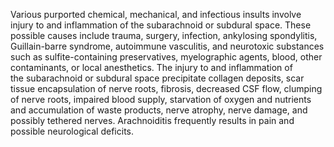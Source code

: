 Various purported chemical, mechanical, and infectious insults involve injury to and inflammation of the subarachnoid or subdural space. These possible causes include trauma, surgery, infection, ankylosing spondylitis, Guillain-barre syndrome, autoimmune vasculitis, and neurotoxic substances such as sulfite-containing preservatives, myelographic agents, blood, other contaminants, or local anesthetics. The injury to and inflammation of the subarachnoid or subdural space precipitate collagen deposits, scar tissue encapsulation of nerve roots, fibrosis, decreased CSF flow, clumping of nerve roots, impaired blood supply, starvation of oxygen and nutrients and accumulation of waste products, nerve atrophy, nerve damage, and possibly tethered nerves. Arachnoiditis frequently results in pain and possible neurological deficits.
